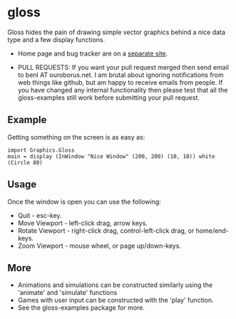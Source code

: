 gloss
=====

Gloss hides the pain of drawing simple vector graphics behind a nice
data type and a few display functions. 

* Home page and bug tracker are on a [separate site](http://gloss.ouroborus.net).

* PULL REQUESTS: If you want your pull request merged then send email to benl AT ouroborus.net. I am brutal about ignoring notifications from web things like github, but am happy to receive emails from people. If you have changed any internal functionality then please test that all the gloss-examples still work before submitting your pull request.

Example
-------
Getting something on the screen is as easy as:

    import Graphics.Gloss
    main = display (InWindow "Nice Window" (200, 200) (10, 10)) white (Circle 80)


Usage
-----
Once the window is open you can use the following:

* Quit            - esc-key.
* Move Viewport   - left-click drag, arrow keys.
* Rotate Viewport - right-click drag, control-left-click drag, or home/end-keys.
* Zoom Viewport   - mouse wheel, or page up/down-keys.

More
----
* Animations and simulations can be constructed similarly using the 'animate' and 'simulate' functions
* Games with user input can be constructed with the 'play' function.
* See the gloss-examples package for more.
